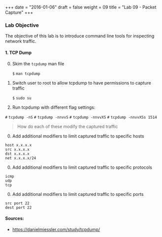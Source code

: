 +++
date = "2016-01-06"
draft = false
weight = 09
title = "Lab 09 - Packet Capture"
+++

### Lab Objective

The objective of this lab is to introduce command line tools for inspecting network traffic.

#### 1. TCP Dump

0. Skim the `tcpdump` man file

    `$` `man tcpdump` 

0. Switch user to root to allow tcpdump to have permissions to capture traffic

   `$` `sudo su`

0. Run tcpdump with different flag settings:

  `#` `tcpdump -nS`
  `#` `tcpdump -nnvvS`
  `#` `tcpdump -nnvvXS`
  `#` `tcpdump -nnvvXSs 1514`

  > How do each of these modify the captured traffic

0. Add additional modifiers to limit captured traffic to specific hosts

  ```
  host x.x.x.x
  src x.x.x.x
  dst x.x.x.x
  net x.x.x.x/24
  ```

0. Add additional modifiers to limit captured traffic to specific protocols

  ```
  icmp
  udp
  tcp
  ```

0. Add additional modifiers to limit captured traffic to specific ports

  ```
  src port 22
  dest port 22
  ```

#### Sources:

* https://danielmiessler.com/study/tcpdump/
